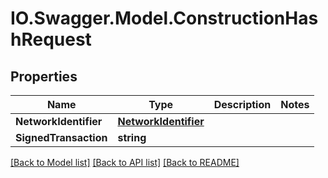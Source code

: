 # IO.Swagger.Model.ConstructionHashRequest
## Properties

Name | Type | Description | Notes
------------ | ------------- | ------------- | -------------
**NetworkIdentifier** | [**NetworkIdentifier**](NetworkIdentifier.md) |  | 
**SignedTransaction** | **string** |  | 

[[Back to Model list]](../README.md#documentation-for-models) [[Back to API list]](../README.md#documentation-for-api-endpoints) [[Back to README]](../README.md)

